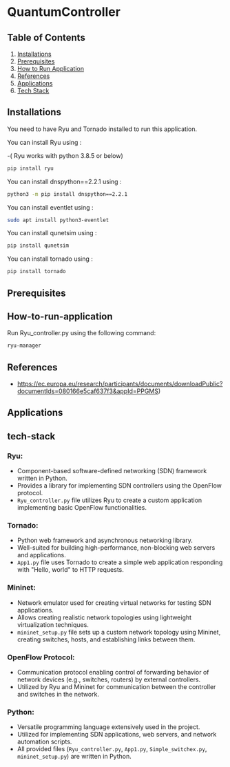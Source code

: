 # QuantumController


## Table of Contents
1. [Installations](#installations)
2. [Prerequisites](#prerequisites)
3. [How to Run Application](#how-to-run-application)
4. [References](#references)
5. [Applications](#applications)
6. [Tech Stack](#tech-stack)

## Installations

You need to have Ryu and Tornado installed to run this application.

You can install Ryu using :

-( Ryu works with python 3.8.5 or below)
```bash
pip install ryu
```

You can install dnspython==2.2.1 using :

```bash
python3 -m pip install dnspython==2.2.1
```

You can install eventlet using :

```bash
sudo apt install python3-eventlet
```

You can install qunetsim using :

```bash
pip install qunetsim
```

You can install tornado using :

```bash
pip install tornado
```

## Prerequisites

## How-to-run-application
Run Ryu_controller.py using the following command:
```bash
ryu-manager
```

## References
- https://ec.europa.eu/research/participants/documents/downloadPublic?documentIds=080166e5caf637f3&appId=PPGMS)


## Applications



## tech-stack

### Ryu:
- Component-based software-defined networking (SDN) framework written in Python.
- Provides a library for implementing SDN controllers using the OpenFlow protocol.
- `Ryu_controller.py` file utilizes Ryu to create a custom application implementing basic OpenFlow functionalities.

### Tornado:
- Python web framework and asynchronous networking library.
- Well-suited for building high-performance, non-blocking web servers and applications.
- `App1.py` file uses Tornado to create a simple web application responding with "Hello, world" to HTTP requests.

### Mininet:
- Network emulator used for creating virtual networks for testing SDN applications.
- Allows creating realistic network topologies using lightweight virtualization techniques.
- `mininet_setup.py` file sets up a custom network topology using Mininet, creating switches, hosts, and establishing links between them.

### OpenFlow Protocol:
- Communication protocol enabling control of forwarding behavior of network devices (e.g., switches, routers) by external controllers.
- Utilized by Ryu and Mininet for communication between the controller and switches in the network.

### Python:
- Versatile programming language extensively used in the project.
- Utilized for implementing SDN applications, web servers, and network automation scripts.
- All provided files (`Ryu_controller.py`, `App1.py`, `Simple_switchex.py`, `mininet_setup.py`) are written in Python.

